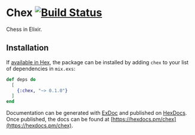 # Chex [![Build Status](https://travis-ci.com/alecho/chex.svg?branch=master)](https://travis-ci.com/alecho/chex)

Chess in Elixir.

## Installation

If [available in Hex](https://hex.pm/docs/publish), the package can be installed
by adding `chex` to your list of dependencies in `mix.exs`:

```elixir
def deps do
  [
    {:chex, "~> 0.1.0"}
  ]
end
```

Documentation can be generated with [ExDoc](https://github.com/elixir-lang/ex_doc)
and published on [HexDocs](https://hexdocs.pm). Once published, the docs can
be found at [https://hexdocs.pm/chex](https://hexdocs.pm/chex).

